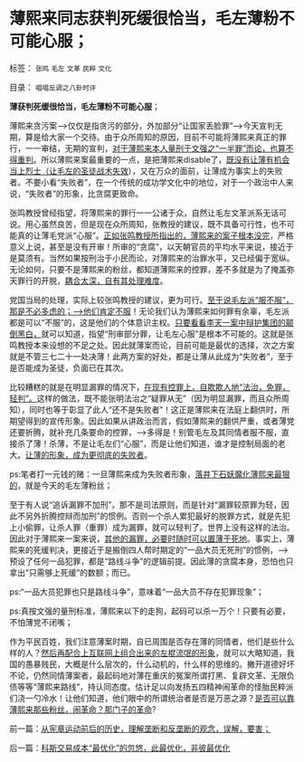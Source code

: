 # 薄熙来同志获判死缓很恰当，毛左薄粉不可能心服；

标签： `张鸣` `毛左` `文革` `民粹` `文化` 

目录： `唱唱反调之八卦时评`

**薄获判死缓很恰当，毛左薄粉不可能心服**；

薄熙来贪污案——>仅仅是指贪污的部分，外加部分“让国家丢脸罪”——>今天宣判无期，算是给大家一个交待。由于众所周知的原因，目前不可能将薄熙来真正的罪行，一一审结，无期的宣判，[对于薄熙来本人量刑于文强之“一半罪”而论，也算不得重判](../../../2012/3/21/重庆打黑说话算数，只办文强一个官.md)。所以薄熙来案最重要的一点，是把薄熙来disable了，[既没有让薄有机会当上烈士（让毛左的圣徒战术失效](../../../2013/4/13/基督教的误区推动了马克思主义，再推动了极权主义的出现.md)），又在万众的面前，让薄成为事实上的失败者。不要小看“失败者”，在一个传统的成功学文化中的地位，对于一个政治中人来说，“失败者”的形象，比贪腐更致命。

张鸣教授曾经指望，将薄熙来的罪行一一公诸于众，自然让毛左文革派系无话可说。用心虽然良苦，但是现在众所周知，张教授的建议，既不具备可行性，也不可能真的让薄毛党派“心服”。[正如张鸣教授所指出的，薄熙来的案子根本没完](http://blog.sina.com.cn/s/blog_4ac7a2f50102e9zt.html)，严格意义上说，甚至是没有开审！所审的“贪腐”，以天朝官员的平均水平来说，接近于是莫须有。当然如果按刑治于小民而论，对薄熙来的治罪水平，又已经偏于宽纵。无论如何，只要不是薄熙来的粉丝，都知道薄熙来的控罪，差不多就是为了掩盖弥天罪行的开脱，[耦合太深，自有其处理难度](../../../2013/8/2/讲政治的案例，没有法治的循例价值，“下不为例”.md)。

党国当局的处理，实际上较张鸣教授的建议，更为可行。[至于说毛左派“服不服”，那是不必多虑的；——>他们肯定不服](../../../2013/7/18/从温总理遭遇的误解，理解改革者的难处.md)！无论我们认为薄熙来如何罪有余辜，毛左派都是可以“不服”的，这是他们的个体意识主权。[只要看看李天一案中辩护集团的颠倒黑白，](../../../2013/7/25/李天一律师正在创造“轮奸贱人有功无罪”的特色里程碑.md)就可以知道，指望“刑审部分罪，让毛左心服”是根本不可能的。这就是张鸣教授本来设想的不足之处。因此就薄案而论，目前可能是最优的选择，次之方案就是不管三七二十一处决薄！此两方案的好处，都是让薄从此成为“失败者”，至于是否能成为圣徒，负面已在其次。

比较糟糕的就是在明显漏罪的情况下，[在现有控罪上，自欺欺人地“法治，免罪，轻判”。](../../../2013/9/7/为什么薄熙来复辟文革会死得更快？.md)这样的做法，既不能张明法治之“疑罪从无”（因为明显漏罪，而且众所周知），同时也等于彰显了此人“还不是失败者”！这正是薄熙来在法庭上翻供时，所期望得到的宣传形象。因此如果从讲政治而言，假如薄熙来的翻供严重，或者薄党还要折腾，就补充几条要命的控罪，——>多得是！别管毛左及其同情者服不服，直接杀了薄！杀薄，不是让毛左们“心服”，而是让他们知道，谁才是控制局面的老大。[让薄的形象，成为更彻底的失败者](../../../2013/6/17/信仰成功学的广大的民粹精神病人.md)。

ps:笔者打一元钱的赌：一旦薄熙来成为失败者形象，[落井下石妖魔化薄熙来最狠的](../../../2011/11/25/传统道德对“暴君，独裁者”是妖魔化的；.md)，就是今天的毛左薄粉丝；

至于有人说“追诉漏罪不加刑”，那不是司法原则，而是针对“漏罪较原罪为轻，因此不另外折腾控辩而加刑”的惯例。否则一个杀人累犯最好的脱罪方式，就是先犯上小偷罪，让杀人罪（重罪）成为漏罪，就可以轻判了。世界上没有这样的法治。因此对于薄熙来一案来说，[其他的漏罪，必要时随时可以置薄于死地](../../../2013/8/21/李天一案的法治价值，远远超过薄熙来案.md)。事实上，薄熙来的死缓判决，更接近于是搬倒四人帮时期定的“一品大员无死刑”的惯例，——>预设了任何一品犯罪，都是“路线斗争”的逻辑前提。因此薄的贪腐本身，恐怕也只拿出“只需够上死缓”的数额；而已。

ps:“一品大员犯罪也只是路线斗争”，意味着“一品大员不存在犯罪现象”；

ps:真按文强的量刑标准，薄熙来以下的走狗，起码可以杀一万个！只要有必要，不怕薄党不闭嘴；

作为平民百姓，我们注意薄案时期，自已周围是否存在薄的同情者，他们是些什么样的人？[然后再配合上互联网上组合出来的左棍流氓的形象](../../../2013/8/16/从李天一的水军到批斗大会中的左棍，复原互联网流氓全貌.md)，就可以大略知道，我国的愚暴贱民，大概是什么层次的，什么动机的，什么样的思维的。撇开道德好坏不论，仍然同情薄案者，最起码地对薄在重庆的冤案所谓打黑、复辟文革、无限负债等等“薄熙来路线”，持认同态度。估计足以向发扬五四精神闹革命的怪胎民粹派们浇一勺冷水！让他们知道，他们眼中的所谓统治者是否是万恶之源？[是否可以靠薄熙来那些粉丝，闹革命？那门子的革命](../../../2013/7/17/重庆模式和薄熙来的粉丝有着深厚的传统基础；.md)?



前一篇：[从宪章运动前后的历史，理解垄断和反垄断的观念，误解，要害；](../../../2013/9/22/从宪章运动前后的历史，理解垄断和反垄断的观念，误解，要害；.md)

后一篇：[科斯交易成本“最优化”的忽悠，此最优化，非彼最优化](../../../2013/9/23/科斯交易成本“最优化”的忽悠，此最优化，非彼最优化.md)